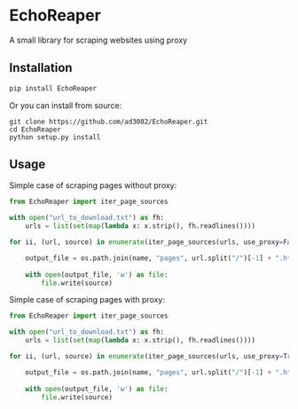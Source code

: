 # EchoReaper
A small library for scraping websites using proxy

## Installation
```bash
pip install EchoReaper
```

Or you can install from source:

```
git clone https://github.com/ad3002/EchoReaper.git
cd EchoReaper
python setup.py install
```

## Usage

Simple case of scraping pages without proxy:

```python
from EchoReaper import iter_page_sources

with open("url_to_download.txt") as fh:
    urls = list(set(map(lambda x: x.strip(), fh.readlines())))

for ii, (url, source) in enumerate(iter_page_sources(urls, use_proxy=False, minimum_size=10000, headless=headless, timeout=10, has_token=None)):

    output_file = os.path.join(name, "pages", url.split("/")[-1] + ".html")
    
    with open(output_file, 'w') as file:
        file.write(source)
```

Simple case of scraping pages with proxy:

```python
from EchoReaper import iter_page_sources

with open("url_to_download.txt") as fh:
    urls = list(set(map(lambda x: x.strip(), fh.readlines())))

for ii, (url, source) in enumerate(iter_page_sources(urls, use_proxy=True, minimum_size=10000, headless=headless, timeout=10, has_token=None)):

    output_file = os.path.join(name, "pages", url.split("/")[-1] + ".html")
    
    with open(output_file, 'w') as file:
        file.write(source)
```